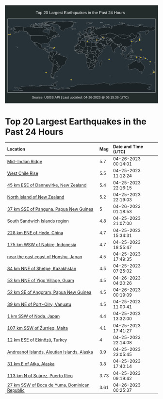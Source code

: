 ![Map](./map.png)

# Top 20 Largest Earthquakes in the Past 24 Hours

| Location | Mag | Date and Time (UTC) |
|:---|:---|:---|
| [Mid-Indian Ridge](https://earthquake.usgs.gov/earthquakes/eventpage/us7000jvwy) | 5.7 | 04-26-2023 00:14:01 |
| [West Chile Rise](https://earthquake.usgs.gov/earthquakes/eventpage/us7000jvrn) | 5.5 | 04-25-2023 11:12:24 |
| [45 km ESE of Dannevirke, New Zealand](https://earthquake.usgs.gov/earthquakes/eventpage/us7000jvwe) | 5.4 | 04-25-2023 22:16:15 |
| [North Island of New Zealand](https://earthquake.usgs.gov/earthquakes/eventpage/us7000jvwg) | 5.2 | 04-25-2023 22:19:03 |
| [37 km SSE of Panguna, Papua New Guinea](https://earthquake.usgs.gov/earthquakes/eventpage/us7000jvxc) | 5 | 04-26-2023 01:18:53 |
| [South Sandwich Islands region](https://earthquake.usgs.gov/earthquakes/eventpage/us7000jvw1) | 4.8 | 04-25-2023 21:07:00 |
| [228 km ENE of Hede, China](https://earthquake.usgs.gov/earthquakes/eventpage/us7000jvsv) | 4.7 | 04-25-2023 15:34:31 |
| [175 km WSW of Nabire, Indonesia](https://earthquake.usgs.gov/earthquakes/eventpage/us7000jvv0) | 4.7 | 04-25-2023 18:55:47 |
| [near the east coast of Honshu, Japan](https://earthquake.usgs.gov/earthquakes/eventpage/us7000jvuk) | 4.5 | 04-25-2023 17:49:35 |
| [84 km NNE of Shetpe, Kazakhstan](https://earthquake.usgs.gov/earthquakes/eventpage/us7000jvqr) | 4.5 | 04-25-2023 07:25:02 |
| [53 km NNE of Yigo Village, Guam](https://earthquake.usgs.gov/earthquakes/eventpage/us7000jvy2) | 4.5 | 04-26-2023 04:20:26 |
| [52 km SE of Angoram, Papua New Guinea](https://earthquake.usgs.gov/earthquakes/eventpage/us7000jvwz) | 4.5 | 04-26-2023 00:19:09 |
| [39 km NE of Port-Olry, Vanuatu](https://earthquake.usgs.gov/earthquakes/eventpage/us7000jvrk) | 4.5 | 04-25-2023 11:00:41 |
| [1 km SSW of Noda, Japan](https://earthquake.usgs.gov/earthquakes/eventpage/us7000jvs4) | 4.4 | 04-25-2023 13:32:00 |
| [107 km SSW of Żurrieq, Malta](https://earthquake.usgs.gov/earthquakes/eventpage/us7000jvuj) | 4.1 | 04-25-2023 17:41:27 |
| [12 km ESE of Ekinözü, Turkey](https://earthquake.usgs.gov/earthquakes/eventpage/us7000jvwd) | 4 | 04-25-2023 22:14:08 |
| [Andreanof Islands, Aleutian Islands, Alaska](https://earthquake.usgs.gov/earthquakes/eventpage/us7000jvwm) | 3.9 | 04-25-2023 23:05:45 |
| [31 km E of Atka, Alaska](https://earthquake.usgs.gov/earthquakes/eventpage/us7000jvup) | 3.8 | 04-25-2023 17:40:14 |
| [113 km N of Suárez, Puerto Rico](https://earthquake.usgs.gov/earthquakes/eventpage/pr2023115000) | 3.73 | 04-25-2023 09:19:42 |
| [27 km SSW of Boca de Yuma, Dominican Republic](https://earthquake.usgs.gov/earthquakes/eventpage/pr2023116000) | 3.61 | 04-26-2023 00:25:37 |
